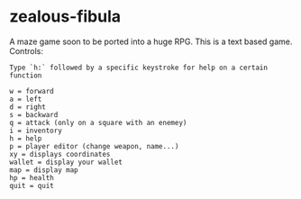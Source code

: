 # zealous-fibula
A maze game soon to be ported into a huge RPG.
This is a text based game.
Controls:

	Type `h:` followed by a specific keystroke for help on a certain function

	w = forward
	a = left
	d = right
	s = backward
	q = attack (only on a square with an enemey)
	i = inventory
	h = help
	p = player editor (change weapon, name...)
	xy = displays coordinates
	wallet = display your wallet
	map = display map
	hp = health
	quit = quit

